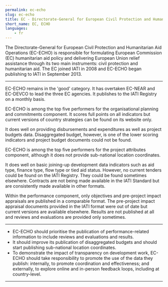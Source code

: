 ```yaml
---
permalink: ec-echo
slug: ec-echo
title: EC - Directorate-General for European Civil Protection and Humanitarian Aid Operations (EC-ECHO)
short_name: EC, ECHO
languages:
    - fr
---
```


The Directorate-General for European Civil Protection and Humanitarian Aid Operations (EC-ECHO) is responsible for formulating European Commission (EC) humanitarian aid policy and delivering European Union relief assistance through its two main instruments: civil protection and humanitarian aid. The EC joined IATI in 2008 and EC-ECHO began publishing to IATI in September 2013.

---

EC-ECHO remains in the 'good' category. It has overtaken EC-NEAR and EC-DEVCO to lead the three EC agencies. It publishes to the IATI Registry on a monthly basis.

EC-ECHO is among the top five performers for the organisational planning and commitments component. It scores full points on all indicators but current versions of country strategies can be found on its website only.

It does well on providing disbursements and expenditures as well as project budgets data. Disaggregated budget, however, is one of the lower scoring indicators and project budget documents could not be found.

EC-ECHO is among the top five performers for the project attributes component, although it does not provide sub-national location coordinates.

It does well on basic joining-up development data indicators such as aid type, finance type, flow type or tied aid status. However, no current tenders could be found on the IATI Registry. They could be found sometimes elsewhere. Contracts are not being made available in the IATI Standard but are consistently made available in other formats.

Within the performance component, only objectives and pre-project impact appraisals are published in a comparable format. The pre-project impact appraisal documents provided in the IATI format were out of date but current versions are available elsewhere. Results are not published at all and reviews and evaluations are provided only sometimes.

---

 * EC-ECHO should prioritise the publication of performance-related information to include reviews and evaluations and results.
 * It should improve its publication of disaggregated budgets and should start publishing sub-national location coordinates.
 * To demonstrate the impact of transparency on development work, EC-ECHO should take responsibility to promote the use of the data they publish: internally, to promote coordination and effectiveness; and externally, to explore online and in-person feedback loops, including at country-level.

---
